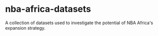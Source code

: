 # nba-africa-datasets
A collection of datasets used to investigate the potential of NBA Africa's expansion strategy.
